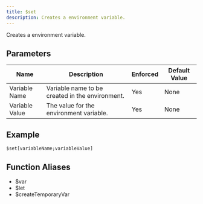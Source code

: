 ```yaml
---
title: $set
description: Creates a environment variable.
---
```


Creates a environment variable.
## Parameters
|      Name      |                   Description                   | Enforced | Default Value |
|----------------|-------------------------------------------------|----------|---------------|
| Variable Name  | Variable name to be created in the environment. | Yes      | None          |
| Variable Value | The value for the environment variable.         | Yes      | None          |
## Example
```eats
$set[variableName;variableValue]
```
## Function Aliases
- $var
- $let
- $createTemporaryVar